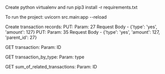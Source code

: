 Create python virtualenv and run pip3 install -r requirements.txt

To run the project:
    uvicorn src.main:app --reload

Create transaction records:
    PUT: Param: 27 Request Body - {'type': 'yes', 'amount': 127}
    PUT: Param: 35 Request Body - {'type': 'yes', 'amount': 127, 'parent_id': 27}

GET transaction:
    Param: ID

GET transaction_by_type:
    Param: type

GET sum_of_related_transactions:
    Param: ID
